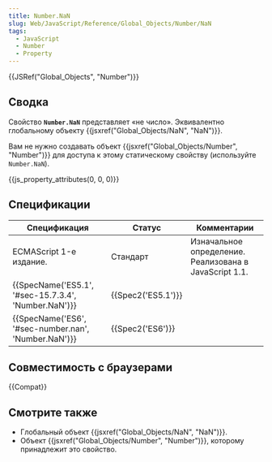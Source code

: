 ```yaml
---
title: Number.NaN
slug: Web/JavaScript/Reference/Global_Objects/Number/NaN
tags:
  - JavaScript
  - Number
  - Property
---
```


{{JSRef("Global_Objects", "Number")}}

## Сводка

Свойство **`Number.NaN`** представляет «не число». Эквивалентно глобальному объекту {{jsxref("Global_Objects/NaN", "NaN")}}.

Вам не нужно создавать объект {{jsxref("Global_Objects/Number", "Number")}} для доступа к этому статическому свойству (используйте `Number.NaN`).

{{js_property_attributes(0, 0, 0)}}

## Спецификации

| Спецификация                                                         | Статус                   | Комментарии                                            |
| -------------------------------------------------------------------- | ------------------------ | ------------------------------------------------------ |
| ECMAScript 1-е издание.                                              | Стандарт                 | Изначальное определение. Реализована в JavaScript 1.1. |
| {{SpecName('ES5.1', '#sec-15.7.3.4', 'Number.NaN')}} | {{Spec2('ES5.1')}} |                                                        |
| {{SpecName('ES6', '#sec-number.nan', 'Number.NaN')}} | {{Spec2('ES6')}}     |                                                        |

## Совместимость с браузерами

{{Compat}}

## Смотрите также

- Глобальный объект {{jsxref("Global_Objects/NaN", "NaN")}}.
- Объект {{jsxref("Global_Objects/Number", "Number")}}, которому принадлежит это свойство.
